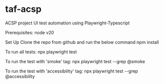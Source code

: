 # taf-acsp
ACSP project UI test automation using Playwright-Typescript

Prerequisites:
node v20

Set Up
Clone the repo from github and run the below command
npm install

To run all tests:
npx playwright test

To run the test with 'smoke' tag:
npx playwright test --grep @smoke

To run the test with 'accessibility' tag:
npx playwright test --grep @accessibility



